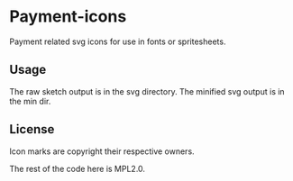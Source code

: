 # Payment-icons

Payment related svg icons for use in fonts or spritesheets.

## Usage

The raw sketch output is in the svg directory. The minified svg output is in the min dir.

##  License

Icon marks are copyright their respective owners.

The rest of the code here is MPL2.0.
